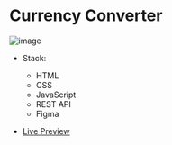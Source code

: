 # Currency Converter

![image](https://user-images.githubusercontent.com/70857147/169036281-00309bab-0bfd-49a6-a247-aefbdc972c96.png)

 

- Stack:
    - HTML 
    - CSS
    - JavaScript
    - REST API
    - Figma
    
- [Live Preview](https://currency-converter-web.netlify.app/)
